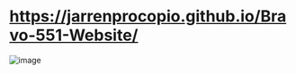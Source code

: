 # https://jarrenprocopio.github.io/Bravo-551-Website/
![image](https://github.com/user-attachments/assets/fa25c170-863e-432c-8297-3183e8b90402)

